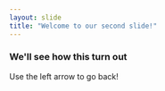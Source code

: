 ```yaml
---
layout: slide
title: "Welcome to our second slide!"
---
```

### We'll see how this turn out
Use the left arrow to go back!
